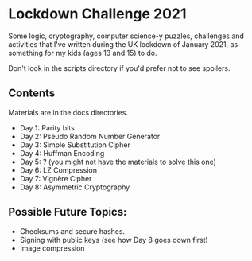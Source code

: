# Lockdown Challenge 2021

Some logic, cryptography, computer science-y puzzles, challenges and activities that I've written during the UK lockdown
of January 2021, as something for my kids (ages 13 and 15) to do.

Don't look in the scripts directory if you'd prefer not to see spoilers.

## Contents

Materials are in the docs directories.

* Day 1: Parity bits
* Day 2: Pseudo Random Number Generator
* Day 3: Simple Substitution Cipher
* Day 4: Huffman Encoding
* Day 5: ? (you might not have the materials to solve this one)
* Day 6: LZ Compression
* Day 7: Vignère Cipher
* Day 8: Asymmetric Cryptography

## Possible Future Topics:

* Checksums and secure hashes.
* Signing with public keys (see how Day 8 goes down first)
* Image compression  

